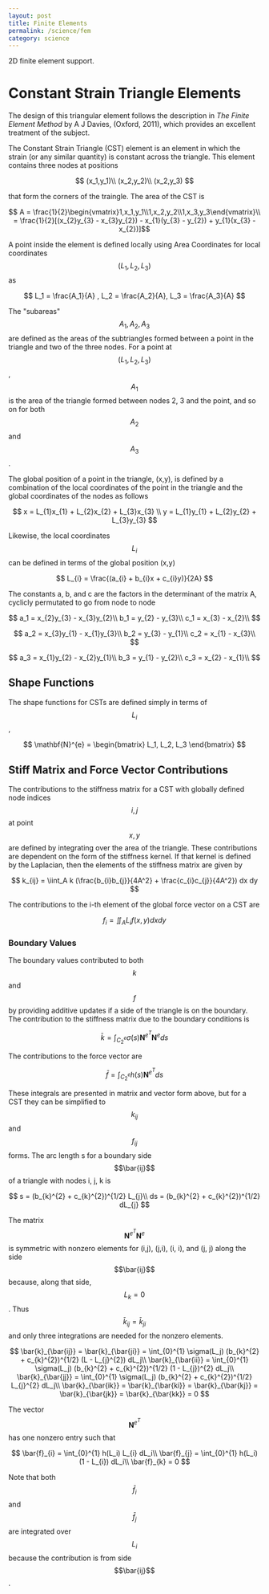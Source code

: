 ```yaml
---
layout: post
title: Finite Elements
permalink: /science/fem
category: science
---
```


2D finite element support.

# Constant Strain Triangle Elements

The design of this triangular element follows the description in _The Finite Element Method_ by A J Davies, (Oxford, 2011),
which provides an excellent treatment of the subject.

The Constant Strain Triangle (CST) element is an element in which the strain (or any similar quantity) is constant across
the triangle. This element contains three nodes at positions 

$$ (x_1,y_1)\\
(x_2,y_2)\\
(x_2,y_3) $$ 

that form the corners of the traingle. The area of the CST is

$$ A = \frac{1}{2}\begin{vmatrix}1,x_1,y_1\\1,x_2,y_2\\1,x_3,y_3\end{vmatrix}\\
= \frac{1}{2}[(x_{2}y_{3} - x_{3}y_{2}) - x_{1}(y_{3} - y_{2}) + y_{1}(x_{3} - x_{2})]$$

A point inside the element is defined locally using Area Coordinates for local coordinates $$ (L_1,L_2,L_3) $$ as

$$ L_1 = \frac{A_1}{A} , L_2 = \frac{A_2}{A}, L_3 = \frac{A_3}{A} $$ 

The "subareas" $$ A_1, A_2, A_3$$ are defined as the areas of the subtriangles formed between a point in the triangle 
and two of the three nodes. For a point at $$ (L_1,L_2,L_3) $$, $$ A_1 $$ is the area of the triangle formed between nodes 
2, 3 and the point, and so on for both $$ A_2 $$ and $$ A_3 $$.

The global position of a point in the triangle, (x,y), is defined by a combination of the local coordinates of the point
in the triangle and the global coordinates of the nodes as follows

$$ x = L_{1}x_{1} + L_{2}x_{2} + L_{3}x_{3} \\
y = L_{1}y_{1} + L_{2}y_{2} + L_{3}y_{3} $$

Likewise, the local coordinates $$ L_{i} $$ can be defined in terms of the global position (x,y)

$$ L_{i} = \frac{(a_{i} + b_{i}x + c_{i}y)}{2A} $$

The constants a, b, and c are the factors in the determinant of the matrix A, cyclicly permutated to go from node to
node

$$ a_1 = x_{2}y_{3} - x_{3}y_{2}\\
b_1 = y_{2} - y_{3}\\
c_1 = x_{3} - x_{2}\\
$$

$$ a_2 = x_{3}y_{1} - x_{1}y_{3}\\
b_2 = y_{3} - y_{1}\\
c_2 = x_{1} - x_{3}\\
$$

$$ a_3 = x_{1}y_{2} - x_{2}y_{1}\\
b_3 = y_{1} - y_{2}\\
c_3 = x_{2} - x_{1}\\
$$

## Shape Functions

The shape functions for CSTs are defined simply in terms of $$L_i$$,

$$ \mathbf{N}^{e} = \begin{bmatrix} L_1, L_2, L_3 \end{bmatrix} $$

## Stiff Matrix and Force Vector Contributions

The contributions to the stiffness matrix for a CST with globally defined node indices $$i,j$$ at point $$x,y$$ are defined by integrating over the area of the triangle. These contributions are dependent on the form of the stiffness kernel. If that kernel is defined by the Laplacian, then the elements of the stiffness matrix are given by

$$
k_{ij} = \iint_A k (\frac{b_{i}b_{j}}{4A^2} + \frac{c_{i}c_{j}}{4A^2}) dx dy
$$

The contributions to the i-th element of the global force vector on a CST are 

$$
f_{i} = \iint_A L_{i}f(x,y) dx dy
$$

### Boundary Values

The boundary values contributed to both $$k$$ and $$f$$ by providing additive updates if a side of the triangle is on the boundary. The contribution to the stiffness matrix due to the boundary conditions is

$$
\bar{k} = \int_{C^{e}_{2}} \sigma(s) \mathbf{N}^{e^{T}}\mathbf{N}^{e} ds
$$

The contributions to the force vector are

$$
\bar{f} = \int_{C^{e}_{2}} h(s) \mathbf{N}^{e^{T}} ds
$$

These integrals are presented in matrix and vector form above, but for a CST they can be simplified to $$k_{ij}$$ and $$f_{ij}$$ forms. The arc length s for a boundary side $$\bar{ij}$$ of a triangle with nodes i, j, k is

$$
s = (b_{k}^{2} + c_{k}^{2})^{1/2} L_{j}\\
ds = (b_{k}^{2} + c_{k}^{2})^{1/2} dL_{j}
$$

The matrix $$\mathbf{N}^{e^{T}}\mathbf{N}^{e}$$ is symmetric with nonzero elements for (i,j), (j,i), (i, i), and (j, j) along the side $$\bar{ij}$$ because, along that side, $$L_{k} = 0$$. Thus $$\bar{k}_{ij} = \bar{k}_{ji}$$ and only three integrations are needed for the nonzero elements. 

$$
\bar{k}_{\bar{ij}} = \bar{k}_{\bar{ji}} =  \int_{0}^{1} \sigma(L_j) (b_{k}^{2} + c_{k}^{2})^{1/2} (L - L_{j}^{2}) dL_j\\
\bar{k}_{\bar{ii}} =  \int_{0}^{1} \sigma(L_j) (b_{k}^{2} + c_{k}^{2})^{1/2} (1 - L_{j})^{2} dL_j\\
\bar{k}_{\bar{jj}} =  \int_{0}^{1} \sigma(L_j) (b_{k}^{2} + c_{k}^{2})^{1/2} L_{j}^{2} dL_j\\
\bar{k}_{\bar{ik}} = \bar{k}_{\bar{ki}} = \bar{k}_{\bar{kj}} = \bar{k}_{\bar{jk}} = \bar{k}_{\bar{kk}} = 0 
$$

The vector $$\mathbf{N}^{e^{T}}$$ has one nonzero entry such that

$$
\bar{f}_{i} = \int_{0}^{1} h(L_i) L_{i} dL_i\\
\bar{f}_{j} = \int_{0}^{1} h(L_i) (1 - L_{i}) dL_i\\
\bar{f}_{k} = 0
$$

Note that both $$\bar{f}_{i}$$ and $$\bar{f}_{j}$$ are integrated over $$L_{i}$$ because the contribution is from side $$\bar{ij}$$.
